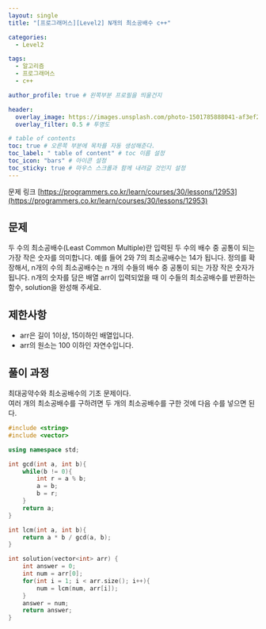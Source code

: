 ```yaml
---
layout: single
title: "[프로그래머스][Level2] N개의 최소공배수 c++"

categories:
  - Level2

tags:
  - 알고리즘
  - 프로그래머스
  - c++

author_profile: true # 왼쪽부분 프로필을 띄울건지

header:
  overlay_image: https://images.unsplash.com/photo-1501785888041-af3ef285b470?ixlib=rb-1.2.1&ixid=eyJhcHBfaWQiOjEyMDd9&auto=format&fit=crop&w=1350&q=80
  overlay_filter: 0.5 # 투명도

# table of contents
toc: true # 오른쪽 부분에 목차를 자동 생성해준다.
toc_label: " table of content" # toc 이름 설정
toc_icon: "bars" # 아이콘 설정
toc_sticky: true # 마우스 스크롤과 함께 내려갈 것인지 설정
---
```


문제 링크 [https://programmers.co.kr/learn/courses/30/lessons/12953](https://programmers.co.kr/learn/courses/30/lessons/12953)

## 문제

두 수의 최소공배수(Least Common Multiple)란 입력된 두 수의 배수 중 공통이 되는 가장 작은 숫자를 의미합니다. 예를 들어 2와 7의 최소공배수는 14가 됩니다. 정의를 확장해서, n개의 수의 최소공배수는 n 개의 수들의 배수 중 공통이 되는 가장 작은 숫자가 됩니다. n개의 숫자를 담은 배열 arr이 입력되었을 때 이 수들의 최소공배수를 반환하는 함수, solution을 완성해 주세요.

## 제한사항

- arr은 길이 1이상, 15이하인 배열입니다.
- arr의 원소는 100 이하인 자연수입니다.

## 풀이 과정

최대공약수와 최소공배수의 기초 문제이다.  
여러 개의 최소공배수를 구하려면 두 개의 최소공배수를 구한 것에 다음 수를 넣으면 된다.

```c++
#include <string>
#include <vector>

using namespace std;

int gcd(int a, int b){
    while(b != 0){
        int r = a % b;
        a = b;
        b = r;
    }
    return a;
}

int lcm(int a, int b){
    return a * b / gcd(a, b);
}

int solution(vector<int> arr) {
    int answer = 0;
    int num = arr[0];
    for(int i = 1; i < arr.size(); i++){
        num = lcm(num, arr[i]);
    }
    answer = num;
    return answer;
}
```
